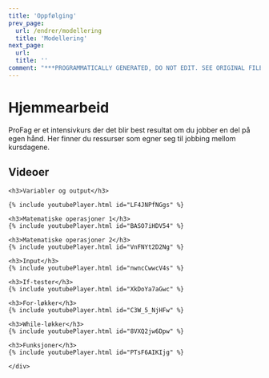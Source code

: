 ```yaml
---
title: 'Oppfølging'
prev_page:
  url: /endrer/modellering
  title: 'Modellering'
next_page:
  url: 
  title: ''
comment: "***PROGRAMMATICALLY GENERATED, DO NOT EDIT. SEE ORIGINAL FILES IN /content***"
---
```

# Hjemmearbeid

ProFag er et intensivkurs der det blir best resultat om du jobber en del på egen hånd. Her finner du ressurser som egner seg til jobbing mellom kursdagene.

<div class="card module-links col-centered">
    <div class="card-header">
        <h2>Videoer</h2>
    </div>
    <div class="card-body">

    <h3>Variabler og output</h3>

    {% include youtubePlayer.html id="LF4JNPfNGgs" %}

    <h3>Matematiske operasjoner 1</h3>
    {% include youtubePlayer.html id="BASO7iHDV54" %}

    <h3>Matematiske operasjoner 2</h3>
    {% include youtubePlayer.html id="VnFNYt2D2Ng" %}

    <h3>Input</h3>
    {% include youtubePlayer.html id="nwncCwwcV4s" %}

    <h3>If-tester</h3>
    {% include youtubePlayer.html id="XkDoYa7aGwc" %}

    <h3>For-løkker</h3>
    {% include youtubePlayer.html id="C3W_5_NjHFw" %}
    
    <h3>While-løkker</h3>
    {% include youtubePlayer.html id="8VXQ2jw6Dpw" %}
    
    <h3>Funksjoner</h3>
    {% include youtubePlayer.html id="PTsF6AIKIjg" %}

    </div>
</div>

